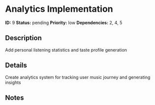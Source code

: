 # Analytics Implementation

**ID:** 9
**Status:** pending
**Priority:** low
**Dependencies:** 2, 4, 5

## Description

Add personal listening statistics and taste profile generation

## Details

Create analytics system for tracking user music journey and generating insights

## Notes

